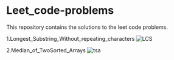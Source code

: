 # Leet_code-problems
This repository contains the solutions to the leet code problems.

1.Longest_Substring_Without_repeating_characters
![LCS](https://user-images.githubusercontent.com/81841018/236638962-eb79e8d1-6d1a-431e-b697-ad9a7aa0d254.jpg)

2.Median_of_TwoSorted_Arrays
![tsa](https://user-images.githubusercontent.com/81841018/236645606-d19a587a-b8dd-4bfc-a7d9-31c6f0d699b4.jpg)

